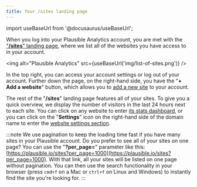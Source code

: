 ```yaml
---
title: Your /sites landing page
---
```


import useBaseUrl from '@docusaurus/useBaseUrl';

When you log into your Plausible Analytics account, you are met with the ["**/sites**" landing page](https://plausible.io/sites), where we list all of the websites you have access to in your account.

<img alt="Plausible Analytics" src={useBaseUrl('img/list-of-sites.png')} />

In the top right, you can access your account settings or log out of your account. Further down the page, on the right-hand side, you have the "**+ Add a website**" button, which allows you to [add a new site](add-website.md) to your account.

The rest of the "**/sites**" landing page features all of your sites. To give you a quick overview, we display the number of visitors in the last 24 hours next to each site. You can click on any website to enter [its stats dashboard](guided-tour.md), or you can click on the "**Settings**" icon on the right-hand side of the domain name to enter the [website settings section](website-settings.md).

:::note
We use pagination to keep the loading time fast if you have many sites in your Plausible account. Do you prefer to see all of your sites on one page? You can use the "**?per_page=**" parameter like this: [https://plausible.io/sites?per_page=1000](https://plausible.io/sites?per_page=1000). With that link, all your sites will be listed on one page without pagination. You can then use the search functionality in your browser (press `cmd+f` on a Mac or `ctrl+f` on Linux and Windows) to instantly find the site you're looking for.
:::
